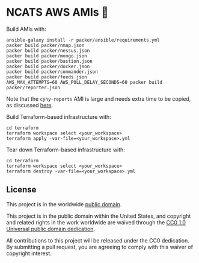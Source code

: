# NCATS AWS AMIs :dvd: #

Build AMIs with:
```
ansible-galaxy install -r packer/ansible/requirements.yml
packer build packer/nmap.json
packer build packer/nessus.json
packer build packer/mongo.json
packer build packer/bastion.json
packer build packer/docker.json
packer build packer/commander.json
packer build packer/feeds.json
AWS_MAX_ATTEMPTS=60 AWS_POLL_DELAY_SECONDS=60 packer build packer/reporter.json
```

Note that the `cyhy-reports` AMI is large and needs extra time to be
copied, as discussed
[here](https://github.com/hashicorp/packer/issues/6536#issuecomment-407925535).

Build Terraform-based infrastructure with:
```
cd terraform
terraform workspace select <your_workspace>
terraform apply -var-file=<your_workspace>.yml
```

Tear down Terraform-based infrastructure with:
```
cd terraform
terraform workspace select <your_workspace>
terraform destroy -var-file=<your_workspace>.yml
```

## License ##

This project is in the worldwide [public domain](LICENSE.md).

This project is in the public domain within the United States, and
copyright and related rights in the work worldwide are waived through
the [CC0 1.0 Universal public domain
dedication](https://creativecommons.org/publicdomain/zero/1.0/).

All contributions to this project will be released under the CC0
dedication. By submitting a pull request, you are agreeing to comply
with this waiver of copyright interest.
